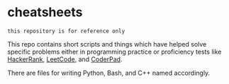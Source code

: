 # cheatsheets
`this repository is for reference only`

This repo contains short scripts and things which have helped solve specific problems either in programming practice or proficiency tests like [HackerRank](https://www.hackerrank.com), [LeetCode](https://leetcode.com/), and [CoderPad](https://coderpad.io/).

There are files for writing Python, Bash, and C++ named accordingly.
